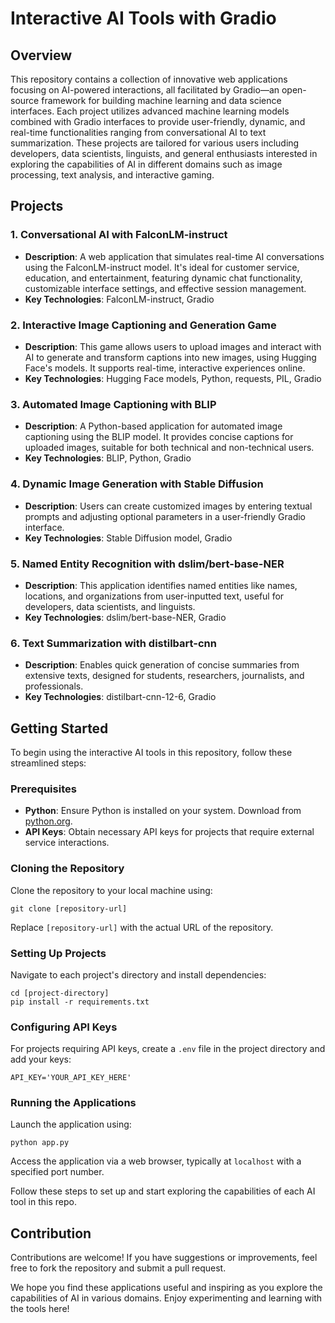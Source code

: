 # Interactive AI Tools with Gradio

## Overview
This repository contains a collection of innovative web applications focusing on AI-powered interactions, all facilitated by Gradio—an open-source framework for building machine learning and data science interfaces. Each project utilizes advanced machine learning models combined with Gradio interfaces to provide user-friendly, dynamic, and real-time functionalities ranging from conversational AI to text summarization. These projects are tailored for various users including developers, data scientists, linguists, and general enthusiasts interested in exploring the capabilities of AI in different domains such as image processing, text analysis, and interactive gaming.

## Projects

### 1. Conversational AI with FalconLM-instruct
- **Description**: A web application that simulates real-time AI conversations using the FalconLM-instruct model. It's ideal for customer service, education, and entertainment, featuring dynamic chat functionality, customizable interface settings, and effective session management.
- **Key Technologies**: FalconLM-instruct, Gradio

### 2. Interactive Image Captioning and Generation Game
- **Description**: This game allows users to upload images and interact with AI to generate and transform captions into new images, using Hugging Face's models. It supports real-time, interactive experiences online.
- **Key Technologies**: Hugging Face models, Python, requests, PIL, Gradio

### 3. Automated Image Captioning with BLIP
- **Description**: A Python-based application for automated image captioning using the BLIP model. It provides concise captions for uploaded images, suitable for both technical and non-technical users.
- **Key Technologies**: BLIP, Python, Gradio

### 4. Dynamic Image Generation with Stable Diffusion
- **Description**: Users can create customized images by entering textual prompts and adjusting optional parameters in a user-friendly Gradio interface.
- **Key Technologies**: Stable Diffusion model, Gradio

### 5. Named Entity Recognition with dslim/bert-base-NER
- **Description**: This application identifies named entities like names, locations, and organizations from user-inputted text, useful for developers, data scientists, and linguists.
- **Key Technologies**: dslim/bert-base-NER, Gradio

### 6. Text Summarization with distilbart-cnn
- **Description**: Enables quick generation of concise summaries from extensive texts, designed for students, researchers, journalists, and professionals.
- **Key Technologies**: distilbart-cnn-12-6, Gradio

## Getting Started

To begin using the interactive AI tools in this repository, follow these streamlined steps:

### Prerequisites
- **Python**: Ensure Python is installed on your system. Download from [python.org](https://www.python.org/downloads/).
- **API Keys**: Obtain necessary API keys for projects that require external service interactions.

### Cloning the Repository
Clone the repository to your local machine using:
```
git clone [repository-url]
```
Replace `[repository-url]` with the actual URL of the repository.

### Setting Up Projects
Navigate to each project's directory and install dependencies:
```
cd [project-directory]
pip install -r requirements.txt
```

### Configuring API Keys
For projects requiring API keys, create a `.env` file in the project directory and add your keys:
```
API_KEY='YOUR_API_KEY_HERE'
```

### Running the Applications
Launch the application using:
```
python app.py
```
Access the application via a web browser, typically at `localhost` with a specified port number.

Follow these steps to set up and start exploring the capabilities of each AI tool in this repo. 

## Contribution
Contributions are welcome! If you have suggestions or improvements, feel free to fork the repository and submit a pull request.

We hope you find these applications useful and inspiring as you explore the capabilities of AI in various domains. Enjoy experimenting and learning with the tools here!
